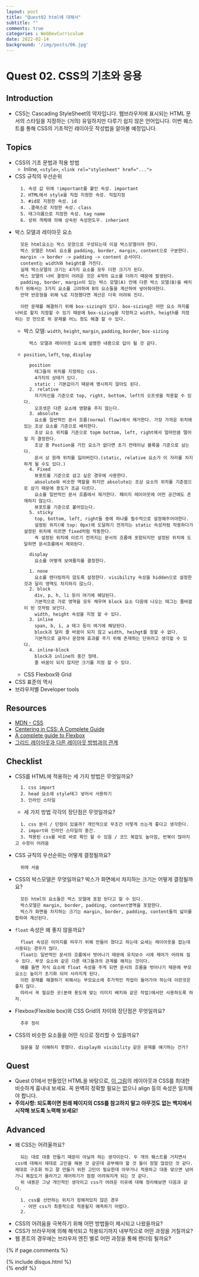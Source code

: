 ```yaml
---
layout: post
title: "Quest02 html에 대해서"
subtitle: ""
comments: true
categories : WebDevCurriculum
date: 2022-02-14
background: '/img/posts/06.jpg'
---
```



# Quest 02. CSS의 기초와 응용

## Introduction
* CSS는 Cascading StyleSheet의 약자입니다. 웹브라우저에 표시되는 HTML 문서의 스타일을 지정하는 (거의) 유일하지만 다루기 쉽지 않은 언어입니다. 이번 퀘스트를 통해 CSS의 기초적인 레이아웃 작성법을 알아볼 예정입니다.

## Topics
* CSS의 기초 문법과 적용 방법
  * Inline, `<style>`, `<link rel="stylesheet" href="...">`
* CSS 규칙의 우선순위
  ```
    1. 속성 값 뒤에 !important를 붙인 속성. important
    2. HTML에서 style을 직접 지정한 속성. 직접지정
    3. #id로 지정한 속성. id
    4. .클래스로 지정한 속성. class
    5. 태그이름으로 지정한 속성. tag name
    6. 상위 객체에 의해 상속된 속성윈도우. inherient
  ```
* 박스 모델과 레이아웃 요소
  ```
    모든 html요소는 박스 모양으로 구성되는데 이걸 박스모델이라 한다.
    박스 모델은 html 요소를 padding, border, margin, content으로 구분한다.
    margin -> border -> padding -> content 순서이다.
    content는 width와 height를 가진다.
    실제 박스모델의 크기는 4가지 요소를 모두 더한 크기가 된다.
    박스 모델의 너비 결정이 어려운 것은 4개의 요소를 더하기 때문에 발생된다.
    padding, border, margin이 있는 박스 모델(A) 안에 다른 박스 모델(B)을 배치 하기 위해서는 3가지 요소를 고려하여 B의 요소들을 계산하여 넣어줘야한다.
    만약 반응형을 위해 %로 지정했다면 계산은 더욱 어려워 진다.

    이런 문제를 해결하기 위해 box-sizing이 있다. box-sizing은 어떤 요소 까지를 너비로 할지 지정할 수 있기 때문에 box-sizing을 지정하고 width, heigth를 지정하는 것 만으로 위 문제를 어느 정도 해결 할 수 있다.
  ```
  * 박스 모델: `width`, `height`, `margin`, `padding`, `border`, `box-sizing`
    ```
      박스 모델과 레이아웃 요소에 설명한 내용으로 답이 될 것 같다.
    ```
  * `position`, `left`, `top`, `display`
    ```
      position
        태그들의 위치를 지정하는 css.
        4가지의 상태가 있다.
        static : 기본값이기 때문에 명시하지 않아도 된다.
      2. relative
        자기자신을 기준으로 top, right, bottom, left의 오프셋을 적용할 수 있다.
        오프셋은 다른 요소에 영향을 주지 않는다.
      3. absolute
        요소를 일반적인 문서 흐름(normal flow)에서 제거한다. 가장 가까운 위치에 있는 조상 요소를 기준으로 배치한다.
        조상 요소 위치를 기준으로 topm bottom, left, right에서 얼마만큼 떨어질 지 결정한다.
        조상 중 Postion을 가진 요소가 없다면 초기 컨테이닝 블록을 기준으로 삼는다.
        문서 상 원래 위치를 잃어버린다.(static, relative 요소가 이 자리를 차지하게 될 수도 있다.)
      4. Fixed
        뷰포트를 기준으로 삼고 싶은 경우에 사용한다.
        absolute와 비슷한 역할을 하지만 absolute는 조상 요소의 위치를 기준점으로 삼기 때문에 용도가 조금 다르다.
        요소를 일반적인 문서 흐름에서 제거한다. 페이지 레이아웃에 어떤 공간에도 존재하지 않는다.
        뷰포트를 기준으로 붙어있는다.
      5. sticky
        top, bottom, left, right들 중에 하나를 필수적으로 설정해주어야한다.
        설정된 위치(예 top: 0px)에 도달하기 전까지는 static 속성처럼 작동하다가 설정된 위치에 이르면 fixed처럼 작동한다.
        즉 설정된 위치에 이르기 전까지는 문서의 흐름에 포함되지만 설정된 위치에 도달하면 문서흐름에서 제외된다.

      display
        요소를 어떻게 보여줄지를 결정한다.

      1. none 
        요소를 렌더링하지 않도록 설정한다. visibility 속성을 hidden으로 설정한 것과 달리 영역도 차지하지 않느다.
      2. block
        div, p, h, li 등이 여기에 해당된다.
        기본적으로 가로 영역을 모두 채우며 block 요소 다음에 나오는 태그는 줄바꿈이 된 것처럼 보인다.
        width, height 속성을 지정 할 수 있다.
      3. inline
        span, b, i, a 태그 등이 여기에 해당된다.
        block과 달리 줄 바꿈이 되지 않고 width, heihgt를 정할 수 없다.
        기본적으로 글자나 문장에 효과를 주기 위해 존재하는 단위라고 생각할 수 있다.
      4. inline-block
        block과 inline의 중간 형태.
        줄 바꿈이 되지 않지만 크기를 지정 할 수 있다.
    ```
  * CSS Flexbox와 Grid
* CSS 표준의 역사
* 브라우저별 Developer tools

## Resources
* [MDN - CSS](https://developer.mozilla.org/ko/docs/Web/CSS)
* [Centering in CSS: A Complete Guide](https://css-tricks.com/centering-css-complete-guide/)
* [A complete guide to Flexbox](https://css-tricks.com/snippets/css/a-guide-to-flexbox/)
* [그리드 레이아웃과 다른 레이아웃 방법과의 관계](https://developer.mozilla.org/ko/docs/Web/CSS/CSS_Grid_Layout/%EA%B7%B8%EB%A6%AC%EB%93%9C_%EB%A0%88%EC%9D%B4%EC%95%84%EC%9B%83%EA%B3%BC_%EB%8B%A4%EB%A5%B8_%EB%A0%88%EC%9D%B4%EC%95%84%EC%9B%83_%EB%B0%A9%EB%B2%95%EA%B3%BC%EC%9D%98_%EA%B4%80%EA%B3%84)

## Checklist
* CSS를 HTML에 적용하는 세 가지 방법은 무엇일까요?
  ```
    1. css import
    2. head 요소에 style태그 넣어서 사용하기
    3. 인라인 스타일
  ```
  * 세 가지 방법 각각의 장단점은 무엇일까요?
  ```
    1. css 분리 / 단점이 있을까? 개인적으로 무조건 이렇게 쓰는게 좋다고 생각한다.
    2. import와 인라인 스타일의 중간.
    3. 적용된 css를 바로 바로 확인 할 수 있음 / 코드 복잡도 높아짐, 반복이 많아지고 수정이 어려움
  ```
* CSS 규칙의 우선순위는 어떻게 결정될까요?
  ```
    위에 서술
  ```
* CSS의 박스모델은 무엇일까요? 박스가 화면에서 차지하는 크기는 어떻게 결정될까요?
  ```
    모든 html의 요소들은 박스 모델에 포함 된다고 할 수 있다.
    박스모델은 margin, border, padding, content영역을 포함한다.
    박스가 화면을 차지하는 크기는 margin, border, padding, content들의 넓이를 합하여 계산된다.
  ```
* `float` 속성은 왜 좋지 않을까요?
  ```
    float 속성은 이미지를 띄우기 위해 만들어 졌다고 하는데 요새는 레이아웃을 잡는데 사용되는 경우가 많다.
    float는 일반적인 문서의 흐름에서 벗어나기 때문에 유지보수 시에 제어가 어려워 질 수 있다. 부모 요소와 같은 다른 태그들과의 관계를 해치는 것이다.
    예를 들면 자식 요소에 float 속성을 주게 되면 문서의 흐름을 벗어나기 때문에 부모 요소는 높이가 초기화 되어 사라지게 된다. 
    이런 문제를 해결하기 위해서는 부모요소에 추가적인 작업이 들어가야 하는데 이런것은 좋지 않다.
    따라서 꼭 필요한 곳(본래 용도에 맞는 이미지 배치와 같은 작업)에서만 사용하도록 하자.
  ```
* Flexbox(Flexible box)와 CSS Grid의 차이와 장단점은 무엇일까요?
  ```
    추후 정리
  ```
* CSS의 비슷한 요소들을 어떤 식으로 정리할 수 있을까요?
  ```
    질문을 잘 이해하지 못했다. display와 visibility 같은 문제를 얘기하는 건가?
  ```

## Quest
* Quest 01에서 만들었던 HTML을 바탕으로, [이 그림](screen.png)의 레이아웃과 CSS를 최대한 비슷하게 흉내내 보세요. 꼭 완벽히 정확할 필요는 없으나 align 등의 속성은 일치해야 합니다.
* **주의사항: 되도록이면 원래 페이지의 CSS를 참고하지 말고 아무것도 없는 백지에서 시작해 보도록 노력해 보세요!**

## Advanced
* 왜 CSS는 어려울까요?
  ```
    되는 대로 대충 만들기 때문이 아닐까 하는 생각이든다. 두 개의 퀘스트를 거치면서 css에 대해서 제대로 고민을 해본 것 같은데 공부해야 할 것 들이 정말 많았던 것 같다. 제대로 구조화 하고 잘 만들기 위한 고민이 필요한데 아무거나 적용하고 대충 맞으면 넘어가니 복잡도가 올라가고 제어하기가 점점 어려워지게 되는 것 같다.
    위 내용은 그냥 개인적인 생각이고 css가 어려운 이유에 대해 정리해보면 다음과 같다.

    1. css를 선언하는 위치가 정해져있지 않은 경우
     - 어떤 css가 최종적으로 적용될지 예측하기 어렵다.
    2. 
  ```
* CSS의 어려움을 극복하기 위해 어떤 방법들이 제시되고 나왔을까요?
* CSS가 브라우저에 의해 해석되고 적용되기까지 내부적으로 어떤 과정을 거칠까요?
* 웹 폰트의 경우에는 브라우저 엔진 별로 어떤 과정을 통해 렌더링 될까요?




{% if page.comments %}
<div id="post-disqus" class="container">
{% include disqus.html %}
</div>
{% endif %}
